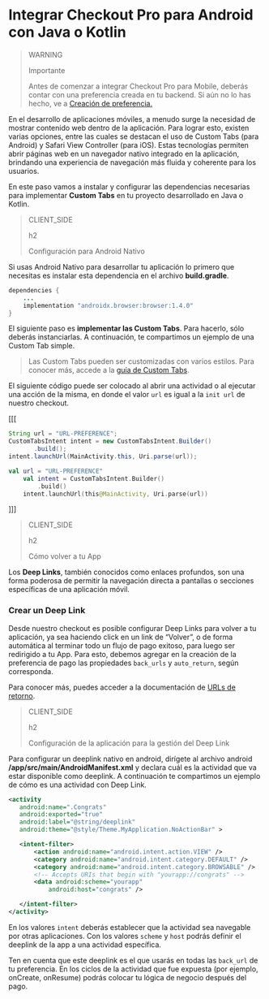# Integrar Checkout Pro para Android con Java o Kotlin

> WARNING
>
> Importante
>
> Antes de comenzar a integrar Checkout Pro para Mobile, deberás contar con una preferencia creada en tu backend. Si aún no lo has hecho, ve a [Creación de preferencia.](/developers/es/docs/checkout-pro/integrate-preferences)

En el desarrollo de aplicaciones móviles, a menudo surge la necesidad de mostrar contenido web dentro de la aplicación. Para lograr esto, existen varias opciones, entre las cuales se destacan el uso de Custom Tabs (para Android) y Safari View Controller (para iOS). Estas tecnologías permiten abrir páginas web en un navegador nativo integrado en la aplicación, brindando una experiencia de navegación más fluida y coherente para los usuarios.

En este paso vamos a instalar y configurar las dependencias necesarias para implementar **Custom Tabs** en tu proyecto desarrollado en Java o Kotlin. 

> CLIENT_SIDE
>
> h2
>
> Configuración para Android Nativo

Si usas Android Nativo para desarrollar tu aplicación lo primero que necesitas es instalar esta dependencia en el archivo **build.gradle**.

```Java
dependencies {
    ...
    implementation "androidx.browser:browser:1.4.0"
}
```

El siguiente paso es **implementar las Custom Tabs**. Para hacerlo, sólo deberás instanciarlas. A continuación, te compartimos un ejemplo de una Custom Tab simple. 

> Las Custom Tabs pueden ser customizadas con varios estilos. Para conocer más, accede a la [guía de Custom Tabs](https://developer.chrome.com/docs/android/custom-tabs/guide-get-started/).


El siguiente código puede ser colocado al abrir una actividad o al ejecutar una acción de la misma, en donde el valor `url` es igual a la `init url` de nuestro checkout.

[[[
```Java
String url = "URL-PREFERENCE";
CustomTabsIntent intent = new CustomTabsIntent.Builder()
       .build();
intent.launchUrl(MainActivity.this, Uri.parse(url));
```
```Kotlin
val url = "URL-PREFERENCE"
    val intent = CustomTabsIntent.Builder()
        .build()
    intent.launchUrl(this@MainActivity, Uri.parse(url))
```
]]]

> CLIENT_SIDE
>
> h2
>
> Cómo volver a tu App 

Los **Deep Links**, también conocidos como enlaces profundos, son una forma poderosa de permitir la navegación directa a pantallas o secciones específicas de una aplicación móvil. 

### Crear un Deep Link
Desde nuestro checkout es posible configurar Deep Links para volver a tu aplicación, ya sea haciendo click en un link de “Volver”, o de forma automática al terminar todo un flujo de pago exitoso, para luego ser redirigido a tu App.
Para esto, debemos agregar en la creación de la preferencia de pago las propiedades `back_urls` y `auto_return`, según corresponda.

Para conocer más, puedes acceder a la documentación de [URLs de retorno](/developers/es/docs/checkout-pro/checkout-customization/user-interface/redirection).

> CLIENT_SIDE
>
> h2
>
> Configuración de la aplicación para la gestión del Deep Link

Para configurar un deeplink nativo en android, dirígete al archivo android **/app/src/main/AndroidManifest.xml** y declara cuál es la actividad que va estar disponible como deeplink. A continuación te compartimos un ejemplo de cómo es una actividad con Deep Link.

```AndroidManifest.xml
<activity
   android:name=".Congrats"
   android:exported="true"
   android:label="@string/deeplink"
   android:theme="@style/Theme.MyApplication.NoActionBar" >

   <intent-filter>
       <action android:name="android.intent.action.VIEW" />
       <category android:name="android.intent.category.DEFAULT" />
       <category android:name="android.intent.category.BROWSABLE" />
       <!-- Accepts URIs that begin with "yourapp://congrats" -->
       <data android:scheme="yourapp"
           android:host="congrats" />

   </intent-filter>
</activity>
```

En los valores `intent` deberás establecer que la actividad sea navegable por otras aplicaciones. Con los valores `scheme` y `host` podrás definir el deeplink de la app a una actividad específica.

Ten en cuenta que este deeplink es el que usarás en todas las `back_url` de tu preferencia. En los ciclos de la actividad que fue expuesta (por ejemplo, onCreate, onResume) podrás colocar tu lógica de negocio después del pago.